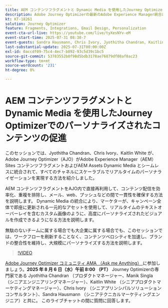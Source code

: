```yaml
---
title: AEM コンテンツフラグメントと Dynamic Media を使用したJourney Optimizerでのパーソナライズされたコンテンツの促進
description: Adobe Journey Optimizerの最新のAdobe Experience Manager統合によって、コンテンツ配信の効率と効果を高める方法を説明します
kt: KT-18261
solution: Journey Optimizer
feature: Fragments, Integrations, Email Design, Personalization
event-cta-url-live: https://youtube.com/live/tyXesNYv-eM
event-start-time: 2025-07-31 08:30-7
event-guests: Sandra Hausmann, Chris Ivory, Jyothitha Chandran, Kaitlin White
last-substantial-update: 2025-07-31T00:00:00Z
exl-id: 0accdf09-75c4-4ec7-b892-93c5d39c1bc5
source-git-commit: 53783552b0f98d5bdb3178ae76879df08af8ac23
workflow-type: tm+mt
source-wordcount: '231'
ht-degree: 0%

---
```


# AEM コンテンツフラグメントと Dynamic Media を使用したJourney Optimizerでのパーソナライズされたコンテンツの促進

このセッションでは、Jyothitha Chandran、Chris Ivory、Kaitlin White が、Adobe Journey Optimizer（AJO）がAdobe Experience Manager（AEM） Sites コンテンツフラグメントおよびAEM Assets Dynamic Media とシームレスに統合されて、すべてのチャネルにスケーラブルでリアルタイムのパーソナライゼーションを実現する方法を紹介しました。

AEM コンテンツフラグメントをAJO内で直接再利用して、コンテンツ配信を効率化、重複を排除し、メール、web、プッシュなどの間で一貫性を確保する方法を説明します。 Dynamic Media の統合により、マーケターが、キャンペーン全体で即座に更新される一元的なアセットを使用して、リアルタイムのテキストオーバーレイを含むカスタム画像のように、高度にパーソナライズされたビジュアルを作成できるようになる方法を説明します。

無駄のないチームに属する場合でも大企業に属する場合でも、このセッションでは、ワークフローを刷新することなく、コンテンツベロシティを加速し、ブランドの整合性を維持し、大規模にパーソナライズする方法を説明します。

>[!VIDEO](https://video.tv.adobe.com/v/3470355/?quality=12&learn=on)

[Adobe Journey Optimizer コミュニティ AMA （Ask me Anything） ](https://nam04.safelinks.protection.outlook.com/?url=https%3A%2F%2Fexperienceleaguecommunities.adobe.com%2Ft5%2Fjourney-optimizer-events%2Fask-me-anything-august-6th-with-journey-optimizer-product%2Fev-p%2F763863&data=05%7C02%7Chausmann%40adobe.com%7Ce1ecb53785804d1f81db08ddc9253a9e%7Cfa7b1b5a7b34438794aed2c178decee1%7C0%7C0%7C638887883916927886%7CUnknown%7CTWFpbGZsb3d8eyJFbXB0eU1hcGkiOnRydWUsIlYiOiIwLjAuMDAwMCIsIlAiOiJXaW4zMiIsIkFOIjoiTWFpbCIsIldUIjoyfQ%3D%3D%7C0%7C%7C%7C&sdata=uT8EHrhwjyJv2%2BgK%2FhZcb0mx79C9JZgFrcLfPG6lfiQ%3D&reserved=0) に参加しましょう。**2025 年 8 月 6 日（水）午前 8:00 （PT）** Journey Optimizerの専門家である Jyothitha Chandran （プロダクトマネージャー、Manik Singla （シニアエンジニアリングマネージャー）、Kaitlin White （シニアプロダクトマーケティングマネージャー）、Chris Ivory （シニアプリンシパルソリューションコンサルタント）、Sandra Hausmann （シニアテクニカルマーケティングエンジニア）と共に。 このライブチャットの間に質問に回答します。

